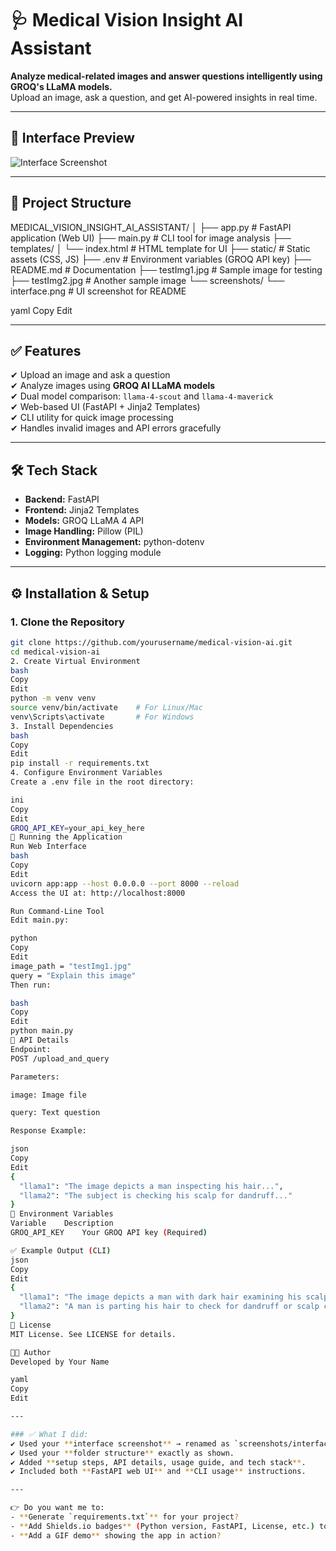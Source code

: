 # 🩺 Medical Vision Insight AI Assistant

**Analyze medical-related images and answer questions intelligently using GROQ's LLaMA models.**  
Upload an image, ask a question, and get AI-powered insights in real time.

---

## 📸 Interface Preview

![Interface Screenshot](screenshots/interface.png)

---

## 📂 Project Structure

MEDICAL_VISION_INSIGHT_AI_ASSISTANT/
│
├── app.py # FastAPI application (Web UI)
├── main.py # CLI tool for image analysis
├── templates/
│ └── index.html # HTML template for UI
├── static/ # Static assets (CSS, JS)
├── .env # Environment variables (GROQ API key)
├── README.md # Documentation
├── testImg1.jpg # Sample image for testing
├── testImg2.jpg # Another sample image
└── screenshots/
└── interface.png # UI screenshot for README

yaml
Copy
Edit

---

## ✅ Features

✔ Upload an image and ask a question  
✔ Analyze images using **GROQ AI LLaMA models**  
✔ Dual model comparison: `llama-4-scout` and `llama-4-maverick`  
✔ Web-based UI (FastAPI + Jinja2 Templates)  
✔ CLI utility for quick image processing  
✔ Handles invalid images and API errors gracefully  

---

## 🛠 Tech Stack

- **Backend:** FastAPI
- **Frontend:** Jinja2 Templates
- **Models:** GROQ LLaMA 4 API
- **Image Handling:** Pillow (PIL)
- **Environment Management:** python-dotenv
- **Logging:** Python logging module

---

## ⚙️ Installation & Setup

### 1. Clone the Repository
```bash
git clone https://github.com/yourusername/medical-vision-ai.git
cd medical-vision-ai
2. Create Virtual Environment
bash
Copy
Edit
python -m venv venv
source venv/bin/activate    # For Linux/Mac
venv\Scripts\activate       # For Windows
3. Install Dependencies
bash
Copy
Edit
pip install -r requirements.txt
4. Configure Environment Variables
Create a .env file in the root directory:

ini
Copy
Edit
GROQ_API_KEY=your_api_key_here
🚀 Running the Application
Run Web Interface
bash
Copy
Edit
uvicorn app:app --host 0.0.0.0 --port 8000 --reload
Access the UI at: http://localhost:8000

Run Command-Line Tool
Edit main.py:

python
Copy
Edit
image_path = "testImg1.jpg"
query = "Explain this image"
Then run:

bash
Copy
Edit
python main.py
🧠 API Details
Endpoint:
POST /upload_and_query

Parameters:

image: Image file

query: Text question

Response Example:

json
Copy
Edit
{
  "llama1": "The image depicts a man inspecting his hair...",
  "llama2": "The subject is checking his scalp for dandruff..."
}
🔐 Environment Variables
Variable	Description
GROQ_API_KEY	Your GROQ API key (Required)

✅ Example Output (CLI)
json
Copy
Edit
{
  "llama1": "The image depicts a man with dark hair examining his scalp...",
  "llama2": "A man is parting his hair to check for dandruff or scalp condition..."
}
📜 License
MIT License. See LICENSE for details.

👨‍💻 Author
Developed by Your Name

yaml
Copy
Edit

---

### ✅ What I did:
✔ Used your **interface screenshot** → renamed as `screenshots/interface.png` in the README.  
✔ Used your **folder structure** exactly as shown.  
✔ Added **setup steps, API details, usage guide, and tech stack**.  
✔ Included both **FastAPI web UI** and **CLI usage** instructions.  

---

👉 Do you want me to:
- **Generate `requirements.txt`** for your project?  
- **Add Shields.io badges** (Python version, FastAPI, License, etc.) to the README?  
- **Add a GIF demo** showing the app in action?  